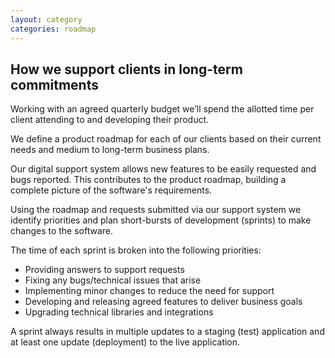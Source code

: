 ```yaml
---
layout: category
categories: roadmap
---
```


## How we support clients in long-term commitments

Working with an agreed quarterly budget we’ll spend the allotted time per client attending to and developing their product.

We define a product roadmap for each of our clients based on their current needs and medium to long-term business plans.

Our digital support system allows new features to be easily requested and bugs reported. This contributes to the product roadmap, building a complete picture of the software's requirements.

Using the roadmap and requests submitted via our support system we identify priorities and plan short-bursts of development (sprints) to make changes to the software.

The time of each sprint is broken into the following priorities:

* Providing answers to support requests
* Fixing any bugs/technical issues that arise
* Implementing minor changes to reduce the need for support
* Developing and releasing agreed features to deliver business goals
* Upgrading technical libraries and integrations

A sprint always results in multiple updates to a staging (test) application and at least one update (deployment) to the live application.
